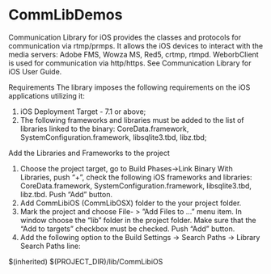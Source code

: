 CommLibDemos
===============

Communication Library for iOS provides the classes and protocols for communication via rtmp/prmps.
It allows the iOS devices to interact with the media servers: Adobe FMS, Wowza MS, Red5, crtmp, rtmpd.
WeborbClient is used for communication via http/https. See Communication Library for iOS User Guide.

Requirements
The library imposes the following requirements on the iOS applications utilizing it:
1. iOS Deployment Target - 7.1 or above;
2. The following frameworks and libraries must be added to the list of libraries linked to the binary:
CoreData.framework, SystemConfiguration.framework, libsqlite3.tbd, libz.tbd;

Add the Libraries and Frameworks to the project

1. Choose the project target, go to Build Phases->Link Binary With Libraries, push “+”, check the following iOS frameworks and libraries: CoreData.framework, SystemConfiguration.framework, libsqlite3.tbd, libz.tbd. Push “Add” button.
2. Add CommLibiOS (CommLibOSX) folder to the your project folder.
3. Mark the project and choose File- > ”Add Files to …” menu item. In window choose the “lib” folder in the project folder. Make sure that the “Add to targets” checkbox must be checked. Push “Add” button.
4. Add the following option to the Build Settings -> Search Paths -> Library Search Paths line:

$(inherited) $(PROJECT_DIR)/lib/CommLibiOS

